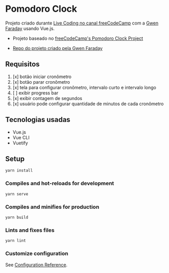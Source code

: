# Pomodoro Clock

Projeto criado durante [Live Coding no canal freeCodeCamp](https://youtu.be/Fvw8YBtdzqA) com a [Gwen Faraday](https://github.com/gwenf) usando Vue.js.

* Projeto baseado no [freeCodeCamp's Pomodoro Clock Project](https://www.freecodecamp.org/learn/front-end-libraries/front-end-libraries-projects/build-a-pomodoro-clock)

* [Repo do projeto criado pela Gwen Faraday](https://github.com/gwenf/freecodecamp-projects-vue/tree/master/pomodoro-clock)

## Requisitos

1. [x] botão iniciar cronômetro
2. [x] botão parar cronômetro
3. [x] tela para configurar cronômetro, intervalo curto e intervalo longo
4. [ ] exibir progress bar
5. [x] exibir contagem de segundos
6. [x] usuário pode configurar quantidade de minutos de cada cronômetro

## Tecnologias usadas

* Vue.js
* Vue CLI
* Vuetify

## Setup
```
yarn install
```

### Compiles and hot-reloads for development
```
yarn serve
```

### Compiles and minifies for production
```
yarn build
```

### Lints and fixes files
```
yarn lint
```

### Customize configuration
See [Configuration Reference](https://cli.vuejs.org/config/).